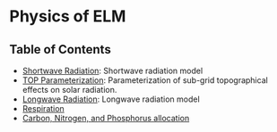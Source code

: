 # Physics of ELM

## Table of Contents

- [Shortwave Radiation](shortwave_radiation.md):
Shortwave radiation model
- [TOP Parameterization](top_solar_parameterization.md):
Parameterization of sub-grid topographical effects on solar radiation.
- [Longwave Radiation](longwave_radiation.md): Longwave radiation model
- [Respiration](plant_respiration.md)
- [Carbon, Nitrogen, and Phosphorus allocation](CNP_pools.md)
